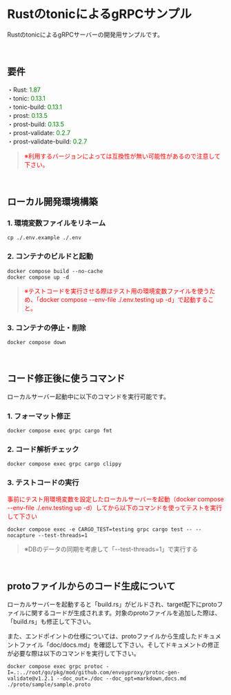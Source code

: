 # RustのtonicによるgRPCサンプル
RustのtonicによるgRPCサーバーの開発用サンプルです。  
  
<br />
  
## 要件
・Rust: <span style="color:green">1.87</span>  
・tonic: <span style="color:green">0.13.1</span>  
・tonic-build: <span style="color:green">0.13.1</span>  
・prost: <span style="color:green">0.13.5</span>  
・prost-build: <span style="color:green">0.13.5</span>  
・prost-validate: <span style="color:green">0.2.7</span>  
・prost-validate-build: <span style="color:green">0.2.7</span>  
> <span style="color:red">※利用するバージョンによっては互換性が無い可能性があるので注意して下さい。</span>  
  
<br />
  
## ローカル開発環境構築
### 1. 環境変数ファイルをリネーム
```
cp ./.env.example ./.env
```  
  
### 2. コンテナのビルドと起動
```
docker compose build --no-cache
docker compose up -d
```  
> <span style="color:red">※テストコードを実行させる際はテスト用の環境変数ファイルを使うため、「docker compose --env-file ./.env.testing up -d」で起動すること。</span>
  
### 3. コンテナの停止・削除
```
docker compose down
```  
  
<br />
  
## コード修正後に使うコマンド
ローカルサーバー起動中に以下のコマンドを実行可能です。  
  
### 1. フォーマット修正
```
docker compose exec grpc cargo fmt
```  
  
### 2. コード解析チェック
```
docker compose exec grpc cargo clippy
```  
  
### 3. テストコードの実行
<span style="color:red">事前にテスト用環境変数を設定したローカルサーバーを起動（docker compose --env-file ./.env.testing up -d）してから以下のコマンドを使ってテストを実行して下さい</span>  
```
docker compose exec -e CARGO_TEST=testing grpc cargo test -- --nocapture --test-threads=1
```  
> ※DBのデータの同期を考慮して「--test-threads=1」で実行する
  
<br />
  
## protoファイルからのコード生成について  
ローカルサーバーを起動すると「build.rs」がビルドされ、target配下にprotoファイルに関するコードが生成されます。対象のprotoファイルを追加した際は、「build.rs」も修正して下さい。  
  
また、エンドポイントの仕様については、protoファイルから生成したドキュメントファイル「doc/docs.md」を確認して下さい。そしてドキュメントの修正が必要な際は以下のコマンドを実行して下さい。  
```
docker compose exec grpc protoc -I=.:../root/go/pkg/mod/github.com/envoyproxy/protoc-gen-validate@v1.2.1 --doc_out=./doc --doc_opt=markdown,docs.md ./proto/sample/sample.proto
```  
  